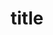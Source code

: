 ---
layout: "category"
category: "fight"
title: "title"
sitemap:
  priority: 0.8
  changefreq: weekly
---